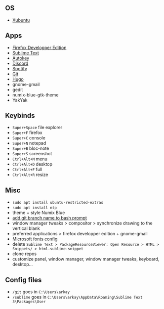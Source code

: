 ﻿## OS
- [Xubuntu](https://xubuntu.org/download)

## Apps
 - [Firefox Developper Edition](https://www.mozilla.org/fr/firefox/developer/)
 - [Sublime Text](https://www.sublimetext.com/)
 - [Autokey](https://github.com/autokey/autokey)
 - [Discord](https://discordapp.com/)
 - [Spotify](https://www.spotify.com/fr/download/linux/)
 - [Git](https://git-scm.com/download/linux)
 - [Hugo](https://gohugo.io/getting-started/installing#linux)
 - gnome-gmail
 - gedit
 - numix-blue-gtk-theme
 - YakYak

## Keybinds
- `Super+Space` file explorer
- `Super+F` firefox
- `Super+C` console
- `Super+N` notepad
- `Super+B` bloc-note
- `Super+S` screenshot
- `Ctrl+Alt+M` menu
- `Ctrl+Alt+D` desktop
- `Ctrl+Alt+F` full
- `Ctrl+Alt+R` resize

## Misc
- `sudo apt install ubuntu-restricted-extras`
- `sudo apt install ntp`
- theme + style Numix Blue
- [add git branch name to bash prompt](https://coderwall.com/p/fasnya/add-git-branch-name-to-bash-prompt)
- window manager tweaks > compositor > synchronize drawing to the vertical blank
- preferred applications > firefox developper edition + gnome-gmail
- [Microsoft fonts config](https://doc.ubuntu-fr.org/msttcorefonts#en_dual-boot_avec_windows)
- delete `Sublime Text > PackageResourceViewer: Open Resource > HTML > Snippets/ > html.sublime-snippet`
- clone repos
- customize panel, window manager, window manager tweaks, keyboard, desktop...

## Config files
- `/git` goes in `C:\Users\arkay`
- `/sublime` goes in `C:\Users\arkay\AppData\Roaming\Sublime Text 3\Packages\User`
